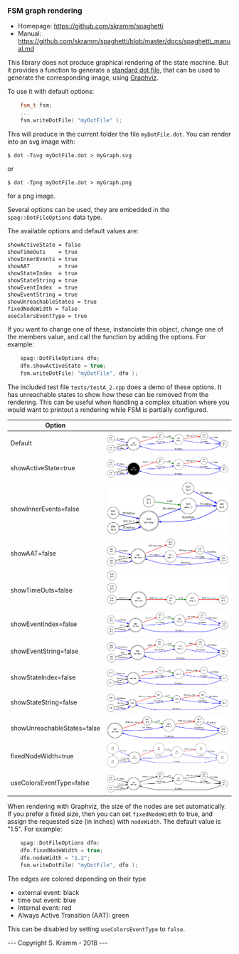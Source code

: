 
### FSM graph rendering

- Homepage: https://github.com/skramm/spaghetti
- Manual: https://github.com/skramm/spaghetti/blob/master/docs/spaghetti_manual.md

This library does not produce graphical rendering of the state machine.
But it provides a function to generate a [standard dot file](https://en.wikipedia.org/wiki/DOT_%28graph_description_language%29), that can be used to generate the corresponding image, using [Graphviz](https://www.graphviz.org/).

To use it with default options:
```C++
	fsm_t fsm;
	...
	fsm.writeDotFile( "myDotFile" );
```
This will produce in the current folder the file ```myDotFile.dot```.
You can render into an svg image with:
```
$ dot -Tsvg myDotFile.dot > myGraph.svg
```
or
```
$ dot -Tpng myDotFile.dot > myGraph.png
```
for a png image.

Several options can be used, they are embedded in the ```spag::DotFileOptions``` data type.

The available options and default values are:

```
showActiveState = false
showTimeOuts    = true
showInnerEvents = true
showAAT         = true
showStateIndex  = true
showStateString = true
showEventIndex  = true
showEventString = true
showUnreachableStates = true
fixedNodeWidth = false
useColorsEventType = true
```
If you want to change one of these, instanciate this object, change one of the members value, and call the function by adding the options.
For example:

```C++
	spag::DotFileOptions dfo;
	dfo.showActiveState = true;
	fsm.writeDotFile( "myDotFile", dfo );
```

The included test file ```tests/testA_2.cpp``` does a demo of these options.
It has unreachable states to show how these can be removed from the rendering.
This can be useful when handling a complex situation where you would want to printout a rendering while FSM is partially configured.

| Option |   |
|-----------------------|----------------------------|
| Default               | ![test2_00](test_2_00.svg) |
| showActiveState=true  | ![test2_01](test_2_01.svg) |
| showInnerEvents=false | ![test2_02](test_2_02.svg) |
| showAAT=false         | ![test2_03](test_2_03.svg) |
| showTimeOuts=false    | ![test2_04](test_2_04.svg) |
| showEventIndex=false  | ![test2_05](test_2_05.svg) |
| showEventString=false | ![test2_06](test_2_06.svg) |
| showStateIndex=false  | ![test2_07](test_2_07.svg) |
| showStateString=false | ![test2_08](test_2_08.svg) |
| showUnreachableStates=false | ![test2_09](test_2_09.svg) |
| fixedNodeWidth=true         | ![test2_10](test_2_10.svg) |
| useColorsEventType=false    | ![test2_11](test_2_11.svg) |

When rendering with Graphviz, the size of the nodes are set automatically.
If you prefer a fixed size, then you can set `fixedNodeWidth` to true, and assign the requested size (in inches) with `nodeWidth`.
The default value is "1.5".
For example:

```C++
	spag::DotFileOptions dfo;
	dfo.fixedNodeWidth = true;
	dfo.nodeWidth = "1.2";
	fsm.writeDotFile( "myDotFile", dfo );
```

The edges are colored depending on their type
- external event: black
- time out event: blue
- Internal event: red
- Always Active Transition (AAT): green

This can be disabled by setting `useColorsEventType` to `false`.

--- Copyright S. Kramm - 2018 ---
